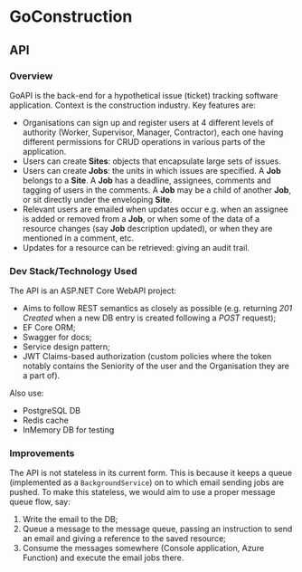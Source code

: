# GoConstruction
## API
### Overview

GoAPI is the back-end for a hypothetical issue (ticket) tracking software application. Context is the construction industry. Key features are:

- Organisations can sign up and register users at 4 different levels of authority (Worker, Supervisor, Manager, Contractor), each one having different permissions for CRUD operations in various parts of the application.
- Users can create **Sites**: objects that encapsulate large sets of issues.
- Users can create **Jobs**: the units in which issues are specified. A **Job** belongs to a **Site**. A **Job** has a deadline, assignees, comments and tagging of users in the comments. A **Job** may be a child of another **Job**, or sit directly under the enveloping **Site**.
- Relevant users are emailed when updates occur e.g. when an assignee is added or removed from a **Job**, or when some of the data of a resource changes (say **Job** description updated), or when they are mentioned in a comment, etc.
- Updates for a resource can be retrieved: giving an audit trail.

### Dev Stack/Technology Used
The API is an ASP.NET Core WebAPI project:
- Aims to follow REST semantics as closely as possible (e.g. returning _201 Created_ when a new DB entry is created following a _POST_ request);
- EF Core ORM;
- Swagger for docs;
- Service design pattern;
- JWT Claims-based authorization (custom policies where the token notably contains the Seniority of the user and the Organisation they are a part of).

Also use:
- PostgreSQL DB
- Redis cache
- InMemory DB for testing

### Improvements
The API is not stateless in its current form. This is because it keeps a queue (implemented as a `BackgroundService`) on to which email sending jobs are pushed. To make this stateless, we would aim to use a proper message queue flow, say:
  1. Write the email to the DB;
  2. Queue a message to the message queue, passing an instruction to send an email and giving a reference to the saved resource;
  3. Consume the messages somewhere (Console application, Azure Function) and execute the email jobs there.
